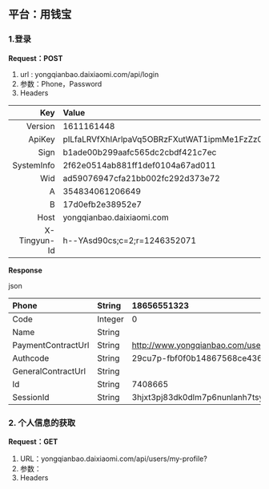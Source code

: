 ## 平台：用钱宝

### 1.登录

**Request：POST**

1. url : yongqianbao.daixiaomi.com/api/login
2. 参数：Phone，Password
3. Headers

| Key | Value |
| ---: | :--- |
| Version | 1611161448 |
| ApiKey | pILfaLRVfXhIArlpaVq5OBRzFXutWAT1ipmMe1FzZz0 |
| Sign | b1ade00b299aafc565dc2cbdf421c7ec |
| SystemInfo | 2f62e0514ab881ff1def0104a67ad011 |
| Wid | ad59076947cfa21bb002fc292d373e72 |
| A | 354834061206649 |
| B | 17d0efb2e38952e7 |
| Host | yongqianbao.daixiaomi.com |
| X-Tingyun-Id | h--YAsd90cs;c=2;r=1246352071 |

**Response**

json

| Phone | String | 18656551323 |
| :--- | :--- | :--- |
| Code | Integer | 0 |
| Name | String |  |
| PaymentContractUrl | String | http://www.yongqianbao.com/users/7408665/contracts/payment |
| Authcode | String | 29cu7p-fbf0f0b14867568ce436 |
| GeneralContractUrl | String |  |
| Id | String | 7408665 |
| SessionId | String | 3hjxt3pj83dk0dlm7p6nunlanh7tsydx |

###  2. 个人信息的获取

**Request：GET**

1. URL：yongqianbao.daixiaomi.com/api/users/my-profile?
2. 参数：
3. Headers







